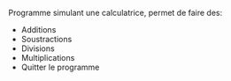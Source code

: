 Programme simulant une calculatrice, permet de faire des:
- Additions
- Soustractions
- Divisions
- Multiplications
- Quitter le programme
